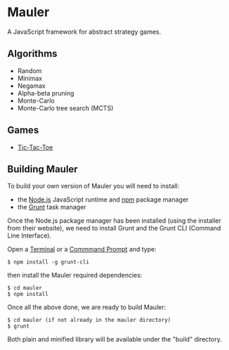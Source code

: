 Mauler
======

A JavaScript framework for abstract strategy games.

Algorithms
----------

- Random
- Minimax
- Negamax
- Alpha-beta pruning
- Monte-Carlo
- Monte-Carlo tree search (MCTS)

Games
-----

- [Tic-Tac-Toe](https://github.com/davidrobles/mauler-tic-tac-toe)

Building Mauler
---------------

To build your own version of Mauler you will need to install:

- the [Node.js](http://nodejs.org/) JavaScript runtime and [npm](https://npmjs.org/) package manager
- the [Grunt](http://gruntjs.com/) task manager

Once the Node.js package manager has been installed (using the installer from their website),
we need to install Grunt and the Grunt CLI (Command Line Interface).

Open a [Terminal](http://www.apple.com/osx/apps/all.html#terminal) or
a [Commmand Prompt](http://en.wikipedia.org/wiki/Command_Prompt) and
type:

    $ npm install -g grunt-cli

then install the Mauler required dependencies:

    $ cd mauler
    $ npm install

Once all the above done, we are ready to build Mauler:

    $ cd mauler (if not already in the mauler directory)
    $ grunt

Both plain and minified library will be available under the "build" directory.
